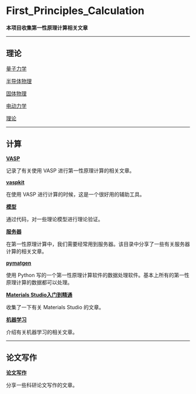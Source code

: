 # First_Principles_Calculation

**本项目收集第一性原理计算相关文章**

---

## 理论

[量子力学](量子力学.md)

[半导体物理](半导体物理.md)

[固体物理](固体物理.md)

[电动力学](电动力学.md)

[理论](理论.md)

---

## 计算

**[VASP](VASP.md)**

记录了有关使用 VASP 进行第一性原理计算的相关文章。

**[vaspkit](vaspkit.md)**

在使用 VASP 进行计算的时候，这是一个很好用的辅助工具。

**[模型](模型.md)**

通过代码，对一些理论模型进行理论验证。

**[服务器](服务器.md)**

在第一性原理计算中，我们需要经常用到服务器。该目录中分享了一些有关服务器计算的相关文章。

**[pymatgen](pymatgen.md)**

使用 Python 写的一个第一性原理计算软件的数据处理软件。基本上所有的第一性原理计算的数据都可以处理。

**[Materials Studio入门到精通](Materials_Studio.md)**

收集了一下有关 Materials Studio 的文章。

**[机器学习](机器学习.md)**

介绍有关机器学习的相关文章。

---

## 论文写作

**[论文写作](论文写作.md)**

分享一些科研论文写作的文章。



